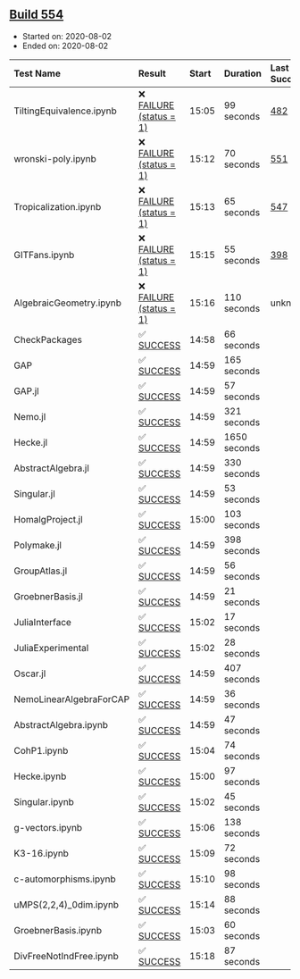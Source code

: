 ## [Build 554](https://oscarci.mathematik.uni-kl.de/job/oscar-stable/554/)

* Started on: 2020-08-02
* Ended on: 2020-08-02

| Test Name    | Result | Start | Duration | Last Success | First Failure |
|:-------------|:-------|:------|:---------|:-------------|:--------------|
| TiltingEquivalence.ipynb | ❌ [FAILURE (status = 1)](https://oscarci.mathematik.uni-kl.de/job/oscar-stable/554/artifact/logs/build-554/TiltingEquivalence.ipynb.log) | 15:05 | 99 seconds | [482](https://oscarci.mathematik.uni-kl.de/job/oscar-stable/482/) | [483](https://oscarci.mathematik.uni-kl.de/job/oscar-stable/483/) |
| wronski-poly.ipynb | ❌ [FAILURE (status = 1)](https://oscarci.mathematik.uni-kl.de/job/oscar-stable/554/artifact/logs/build-554/wronski-poly.ipynb.log) | 15:12 | 70 seconds | [551](https://oscarci.mathematik.uni-kl.de/job/oscar-stable/551/) | [552](https://oscarci.mathematik.uni-kl.de/job/oscar-stable/552/) |
| Tropicalization.ipynb | ❌ [FAILURE (status = 1)](https://oscarci.mathematik.uni-kl.de/job/oscar-stable/554/artifact/logs/build-554/Tropicalization.ipynb.log) | 15:13 | 65 seconds | [547](https://oscarci.mathematik.uni-kl.de/job/oscar-stable/547/) | [548](https://oscarci.mathematik.uni-kl.de/job/oscar-stable/548/) |
| GITFans.ipynb | ❌ [FAILURE (status = 1)](https://oscarci.mathematik.uni-kl.de/job/oscar-stable/554/artifact/logs/build-554/GITFans.ipynb.log) | 15:15 | 55 seconds | [398](https://oscarci.mathematik.uni-kl.de/job/oscar-stable/398/) | [399](https://oscarci.mathematik.uni-kl.de/job/oscar-stable/399/) |
| AlgebraicGeometry.ipynb | ❌ [FAILURE (status = 1)](https://oscarci.mathematik.uni-kl.de/job/oscar-stable/554/artifact/logs/build-554/AlgebraicGeometry.ipynb.log) | 15:16 | 110 seconds | unknown | unknown |
| CheckPackages | ✅ [SUCCESS](https://oscarci.mathematik.uni-kl.de/job/oscar-stable/554/artifact/logs/build-554/CheckPackages.log) | 14:58 | 66 seconds |  |  |
| GAP | ✅ [SUCCESS](https://oscarci.mathematik.uni-kl.de/job/oscar-stable/554/artifact/logs/build-554/GAP.log) | 14:59 | 165 seconds |  |  |
| GAP.jl | ✅ [SUCCESS](https://oscarci.mathematik.uni-kl.de/job/oscar-stable/554/artifact/logs/build-554/GAP.jl.log) | 14:59 | 57 seconds |  |  |
| Nemo.jl | ✅ [SUCCESS](https://oscarci.mathematik.uni-kl.de/job/oscar-stable/554/artifact/logs/build-554/Nemo.jl.log) | 14:59 | 321 seconds |  |  |
| Hecke.jl | ✅ [SUCCESS](https://oscarci.mathematik.uni-kl.de/job/oscar-stable/554/artifact/logs/build-554/Hecke.jl.log) | 14:59 | 1650 seconds |  |  |
| AbstractAlgebra.jl | ✅ [SUCCESS](https://oscarci.mathematik.uni-kl.de/job/oscar-stable/554/artifact/logs/build-554/AbstractAlgebra.jl.log) | 14:59 | 330 seconds |  |  |
| Singular.jl | ✅ [SUCCESS](https://oscarci.mathematik.uni-kl.de/job/oscar-stable/554/artifact/logs/build-554/Singular.jl.log) | 14:59 | 53 seconds |  |  |
| HomalgProject.jl | ✅ [SUCCESS](https://oscarci.mathematik.uni-kl.de/job/oscar-stable/554/artifact/logs/build-554/HomalgProject.jl.log) | 15:00 | 103 seconds |  |  |
| Polymake.jl | ✅ [SUCCESS](https://oscarci.mathematik.uni-kl.de/job/oscar-stable/554/artifact/logs/build-554/Polymake.jl.log) | 14:59 | 398 seconds |  |  |
| GroupAtlas.jl | ✅ [SUCCESS](https://oscarci.mathematik.uni-kl.de/job/oscar-stable/554/artifact/logs/build-554/GroupAtlas.jl.log) | 14:59 | 56 seconds |  |  |
| GroebnerBasis.jl | ✅ [SUCCESS](https://oscarci.mathematik.uni-kl.de/job/oscar-stable/554/artifact/logs/build-554/GroebnerBasis.jl.log) | 14:59 | 21 seconds |  |  |
| JuliaInterface | ✅ [SUCCESS](https://oscarci.mathematik.uni-kl.de/job/oscar-stable/554/artifact/logs/build-554/JuliaInterface.log) | 15:02 | 17 seconds |  |  |
| JuliaExperimental | ✅ [SUCCESS](https://oscarci.mathematik.uni-kl.de/job/oscar-stable/554/artifact/logs/build-554/JuliaExperimental.log) | 15:02 | 28 seconds |  |  |
| Oscar.jl | ✅ [SUCCESS](https://oscarci.mathematik.uni-kl.de/job/oscar-stable/554/artifact/logs/build-554/Oscar.jl.log) | 14:59 | 407 seconds |  |  |
| NemoLinearAlgebraForCAP | ✅ [SUCCESS](https://oscarci.mathematik.uni-kl.de/job/oscar-stable/554/artifact/logs/build-554/NemoLinearAlgebraForCAP.log) | 14:59 | 36 seconds |  |  |
| AbstractAlgebra.ipynb | ✅ [SUCCESS](https://oscarci.mathematik.uni-kl.de/job/oscar-stable/554/artifact/logs/build-554/AbstractAlgebra.ipynb.log) | 14:59 | 47 seconds |  |  |
| CohP1.ipynb | ✅ [SUCCESS](https://oscarci.mathematik.uni-kl.de/job/oscar-stable/554/artifact/logs/build-554/CohP1.ipynb.log) | 15:04 | 74 seconds |  |  |
| Hecke.ipynb | ✅ [SUCCESS](https://oscarci.mathematik.uni-kl.de/job/oscar-stable/554/artifact/logs/build-554/Hecke.ipynb.log) | 15:00 | 97 seconds |  |  |
| Singular.ipynb | ✅ [SUCCESS](https://oscarci.mathematik.uni-kl.de/job/oscar-stable/554/artifact/logs/build-554/Singular.ipynb.log) | 15:02 | 45 seconds |  |  |
| g-vectors.ipynb | ✅ [SUCCESS](https://oscarci.mathematik.uni-kl.de/job/oscar-stable/554/artifact/logs/build-554/g-vectors.ipynb.log) | 15:06 | 138 seconds |  |  |
| K3-16.ipynb | ✅ [SUCCESS](https://oscarci.mathematik.uni-kl.de/job/oscar-stable/554/artifact/logs/build-554/K3-16.ipynb.log) | 15:09 | 72 seconds |  |  |
| c-automorphisms.ipynb | ✅ [SUCCESS](https://oscarci.mathematik.uni-kl.de/job/oscar-stable/554/artifact/logs/build-554/c-automorphisms.ipynb.log) | 15:10 | 98 seconds |  |  |
| uMPS(2,2,4)_0dim.ipynb | ✅ [SUCCESS](https://oscarci.mathematik.uni-kl.de/job/oscar-stable/554/artifact/logs/build-554/uMPS-2-2-4-_0dim.ipynb.log) | 15:14 | 88 seconds |  |  |
| GroebnerBasis.ipynb | ✅ [SUCCESS](https://oscarci.mathematik.uni-kl.de/job/oscar-stable/554/artifact/logs/build-554/GroebnerBasis.ipynb.log) | 15:03 | 60 seconds |  |  |
| DivFreeNotIndFree.ipynb | ✅ [SUCCESS](https://oscarci.mathematik.uni-kl.de/job/oscar-stable/554/artifact/logs/build-554/DivFreeNotIndFree.ipynb.log) | 15:18 | 87 seconds |  |  |
